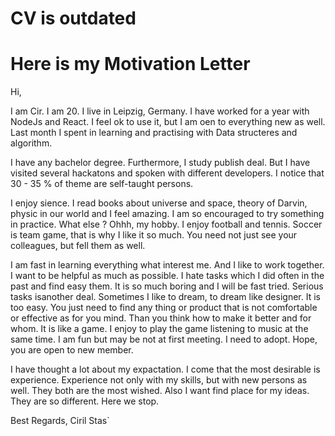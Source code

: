# CV is outdated
# Here is my Motivation Letter

Hi, 

  I am Cir. I am 20. I live in Leipzig, Germany. I have worked for a year with NodeJs and React. I feel ok to use it, but I am oen to everything new as well. Last month I spent in learning and practising with Data structeres and algorithm. 
  
  I have any bachelor degree. Furthermore, I study publish deal. But I have visited several hackatons and spoken with different developers. I notice that 30 - 35 % of theme are self-taught persons. 
  
  I enjoy sience. I read books about universe and space, theory of Darvin, physic in our world and I feel amazing. I am so 
encouraged to try something in practice. What else ? Ohhh, my hobby. I enjoy football and tennis. Soccer is team game, that is why I like it so much. You need not just see your colleagues, but fell them as well.  

  I am fast in learning everything what interest me. And I like to work together. I want to be helpful as much as possible. 
I hate tasks which I did often in the past and find easy them. It is so much boring and I will be fast tried. Serious tasks isanother deal. Sometimes I like to dream, to dream like designer. It is too easy. You just need to find any thing or product
that is not comfortable or effective as for you mind. Than you think how to make it better and for whom. It is like a game. 
I enjoy to play the game listening to music at the same time. I am fun but may be not at first meeting. I need to adopt.
Hope, you are open to new member.

  I have thought a lot about my expactation. I come that the most desirable is experience. Experience not only with my skills, but with new persons as well. They both are the most wished. Also I want find place for my ideas. They are so different. Here we stop.
  
Best Regards,
Ciril Stas` 

